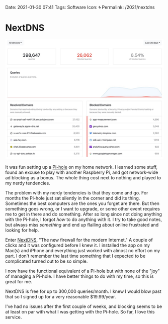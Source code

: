 Date: 2021-01-30 07:41
Tags: Software
Icon: 🌀
Permalink: /2021/nextdns

# NextDNS

![](/_img/2021/2021-01-30-nextdns.jpg)

It was fun setting up a [Pi-hole](https://pi-hole.net) on my home network. I learned some stuff, found an excuse to play with another Raspberry Pi, and got network-wide ad blocking as a bonus. The whole thing cost next to nothing and played to my nerdy tendencies. 

The problem with my nerdy tendencies is that they come and go. For months the Pi-hole just sat silently in the corner and did its thing. Sometimes the best computers are the ones you forget are there. But then something goes wrong, or I want to upgrade, or some other event requires me to get in there and do something. After so long since not doing anything with the Pi-hole, I forgot _how_ to do anything with it. I try to take good notes, but always miss _something_ and end up flailing about online frustrated and looking for help.

Enter [NextDNS](https://nextdns.io), "The new firewall for the modern Internet." A couple of clicks and it was configured before I knew it. I installed the app on my Mac(s) and iPhone and everything just worked with almost no effort on my part. I don't remember the last time something that I expected to be complicated turned out to be so simple.

I now have the functional equivalent of a Pi-hole but with none of the "joy" of managing a Pi-hole. I have better things to do with my time, so this is great for me.

NextDNS is free for up to 300,000 queries/month. I knew I would blow past that so I signed up for a very reasonable $19.99/year. 

I've had no issues after the first couple of weeks, and blocking seems to be at least on par with what I was getting with the Pi-hole. So far, I love this service.
